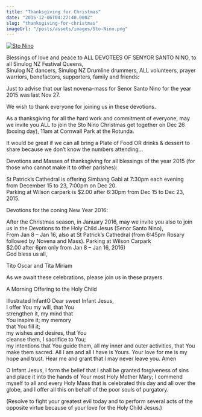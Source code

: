 ```yaml
---
title: "Thanksgiving for Christmas"
date: "2015-12-06T04:27:40.000Z"
slug: "thanksgiving-for-christmas"
imageUrl: "/posts/assets/images/Sto-Nino.png"
---
```


[![Sto Nino](https://i0.wp.com/santonino-nz.org/wp-content/uploads/2015/12/Sto-Nino.png?resize=276%2C296)](https://i0.wp.com/santonino-nz.org/wp-content/uploads/2015/12/Sto-Nino.png)

Blessings of love and peace to ALL DEVOTEES OF SENYOR SANTO NINO, to all Sinulog NZ Festival Queens,  
Sinulog NZ dancers, Sinulog NZ Drumline drummers, ALL volunteers, prayer warriors, benefactors, supporters, family and friends:

Just to advise that our last novena-mass for Senor Santo Nino for the year 2015 was last Nov 27.

We wish to thank everyone for joining us in these devotions.

As a thanksgiving for all the hard work and commitment of everyone, may we invite you ALL to join the Sto Nino Christmas get together on Dec 26 (boxing day), 11am at Cornwall Park at the Rotunda.

It would be great if we can all bring a Plate of Food OR drinks & dessert to share because we don’t know the numbers attending…

Devotions and Masses of thanksgiving for all blessings of the year 2015 (for those who cannot make it to other parishes):

St Patrick’s Cathedral is offering Simbang Gabi at 7:30pm each evening from December 15 to 23, 7:00pm on Dec 20.  
Parking at Wilson carpark is $2.00 after 6:30pm from Dec 15 to Dec 23, 2015.

Devotions for the coning New Year 2016:

After the Christmas season, in January 2016, may we invite you also to join us in the Devotions to the Holy Child Jesus (Senor Santo Nino),  
From Jan 8 – Jan 16, also at St Patrick’s Cathedral (from 6:45pm Rosary followed by Novena and Mass). Parking at Wilson Carpark  
$2.00 after 6pm only from Jan 8 – Jan 16, 2016)  
God bless us all,

Tito Oscar and Tita Miriam

As we await these celebrations, please join us in these prayers

A Morning Offering to the Holy Child

Illustrated InfantO Dear sweet Infant Jesus,  
I offer You my will, that You  
strengthen it, my mind that  
You inspire it; my memory  
that You fill it;  
my wishes and desires, that You  
cleanse them, I sacrifice to You;  
my intentions that You guide them, all my inner and outer activities, that You make them sacred. All I am and all I have is Yours. Your love for me is my hope and trust. Hear me and grant that I may never leave you. Amen

O Infant Jesus, I form the belief that I shall be granted forgiveness of sins and place it into the hands of Your most Holy Mother Mary; I commend myself to all and every Holy Mass that is celebrated this day and all over the globe, and I offer all this on behalf of the poor souls of purgatory.

(Resolve to fight your greatest evil today and to perform several acts of the opposite virtue because of your love for the Holy Child Jesus.)
